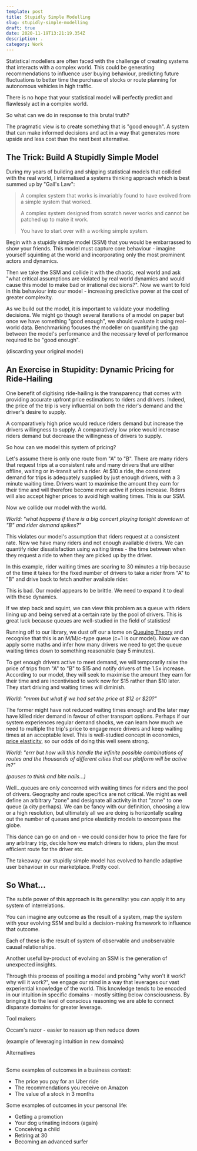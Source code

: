 ```yaml
---
template: post
title: Stupidly Simple Modelling
slug: stupidly-simple-modelling
draft: true
date: 2020-11-19T13:21:19.354Z
description: .
category: Work
---
```

Statistical modellers are often faced with the challenge of creating systems that interacts with a complex world. This could be generating recommendations to influence user buying behaviour, predicting future fluctuations to better time the purchase of stocks or route planning for autonomous vehicles in high traffic.

There is no hope that your statistical model will perfectly predict and flawlessly act in a complex world.

So what can we do in response to this brutal truth?

The pragmatic view is to create something that is "good enough". A system that can make informed decisions and act in a way that generates more upside and less cost than the next best alternative.

## The Trick: Build A Stupidly Simple Model

During my years of building and shipping statistical models that collided with the real world, I internalised a systems thinking approach which is best summed up by "Gall's Law":

> A complex system that works is invariably found to have evolved from a simple system that worked. 
>
> A complex system designed from scratch never works and cannot be patched up to make it work. 
>
> You have to start over with a working simple system.

Begin with a stupidly simple model (SSM) that you would be embarrassed to show your friends. This model must capture core behaviour - imagine yourself squinting at the world and incorporating only the most prominent actors and dynamics.

Then we take the SSM and collide it with the chaotic, real world and ask "what critical assumptions are violated by real world dynamics and would cause this model to make bad or irrational decisions?". Now we want to fold in this behaviour into our model - increasing predictive power at the cost of greater complexity.

As we build out the model, it is important to validate your modelling decisions. We might go though several iterations of a model on paper but once we have something "good enough", we should evaluate it using real-world data. Benchmarking focuses the modeller on quantifying the gap between the model's performance and the necessary level of performance required to be "good enough".

(discarding your original model)

## **An Exercise in Stupidity: Dynamic Pricing for Ride-Hailing**

One benefit of digitising ride-hailing is the transparency that comes with providing accurate upfront price estimations to riders and drivers. Indeed, the price of the trip is very influential on both the rider's demand and the driver's desire to supply.

A comparatively high price would reduce riders demand but increase the drivers willingness to supply. A comparatively low price would increase riders demand but decrease the willingness of drivers to supply.

So how can we model this system of pricing?

Let's assume there is only one route from "A" to "B". There are many riders that request trips at a consistent rate and many drivers that are either offline, waiting or in-transit with a rider. At $10 a ride, the consistent demand for trips is adequately supplied by just enough drivers, with a 3 minute waiting time. Drivers want to maximise the amount they earn for their time and will therefore become more active if prices increase. Riders will also accept higher prices to avoid high waiting times. This is our SSM.

Now we collide our model with the world.

_World: "what happens if there is a big concert playing tonight downtown at "B" and rider demand spikes?"_

This violates our model's assumption that riders request at a consistent rate. Now we have many riders and not enough available drivers. We can quantify rider dissatisfaction using waiting times - the time between when they request a ride to when they are picked up by the driver.

In this example, rider waiting times are soaring to 30 minutes a trip because of the time it takes for the fixed number of drivers to take a rider from "A" to "B" and drive back to fetch another available rider.

This is bad. Our model appears to be brittle. We need to expand it to deal with these dynamics.

If we step back and squint, we can view this problem as a queue with riders lining up and being served at a certain rate by the pool of drivers. This is great luck because queues are well-studied in the field of statistics!

Running off to our library, we dust off our a tome on [Queuing Theory](https://en.wikipedia.org/wiki/Queueing_theory) and recognise that this is an M/M/c-type queue (c=1 is our model). Now we can apply some maths and infer how many drivers we need to get the queue waiting times down to something reasonable (say 5 minutes).

To get enough drivers active to meet demand, we will temporarily raise the price of trips from "A" to "B" to $15 and notify drivers of the 1.5x increase. According to our model, they will seek to maximise the amount they earn for their time and are incentivised to work now for $15 rather than $10 later. They start driving and waiting times will diminish.

_World: "mmm but what if we had set the price at $12 or $20?"_

The former might have not reduced waiting times enough and the later may have killed rider demand in favour of other transport options. Perhaps if our system experiences regular demand shocks, we can learn how much we need to multiple the trip's price to engage more drivers and keep waiting times at an acceptable level. This is well-studied concept in economics, [price elasticity](https://en.wikipedia.org/wiki/Elasticity_(economics)), so our odds of doing this well seem strong.

_World: "errr but how will this handle the infinite possible combinations of routes and the thousands of different cities that our platform will be active in?"_

_(pauses to think and bite nails...)_

Well...queues are only concerned with waiting times for riders and the pool of drivers. Geography and route specifics are not critical. We might as well define an arbitrary "zone" and designate all activity in that "zone" to one queue (a city perhaps). We can be fancy with our definition, choosing a low or a high resolution, but ultimately all we are doing is horizontally scaling out the number of queues and price elasticity models to encompass the globe.

This dance can go on and on - we could consider how to price the fare for any arbitrary trip, decide how we match drivers to riders, plan the most efficient route for the driver etc.

The takeaway: our stupidly simple model has evolved to handle adaptive user behaviour in our marketplace. Pretty cool.

## So What...

The subtle power of this approach is its generality: you can apply it to any system of interrelations.

You can imagine any outcome as the result of a system, map the system with your evolving SSM and build a decision-making framework to influence that outcome.

Each of these is the result of system of observable and unobservable causal relationships.

Another useful by-product of evolving an SSM is the generation of unexpected insights.

Through this process of positing a model and probing "why won't it work? why will it work?", we engage our mind in a way that leverages our vast experiential knowledge of the world. This knowledge tends to be encoded in our intuition in specific domains - mostly sitting below consciousness. By bringing it to the level of conscious reasoning we are able to connect disparate domains for greater leverage.

Tool makers

Occam's razor - easier to reason up then reduce down

(example of leveraging intuition in new domains)

Alternatives

## 

Some examples of outcomes in a business context:

* The price you pay for an Uber ride
* The recommendations you receive on Amazon
* The value of a stock in 3 months

Some examples of outcomes in your personal life:

* Getting a promotion
* Your dog urinating indoors (again)
* Conceiving a child
* Retiring at 30
* Becoming an advanced surfer
